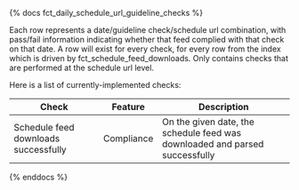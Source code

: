 {% docs fct_daily_schedule_url_guideline_checks %}

Each row represents a date/guideline check/schedule url combination, with pass/fail
information indicating whether that feed complied with that check on that date.
A row will exist for every check, for every row from the index which is driven
by fct_schedule_feed_downloads. Only contains checks that are performed at the schedule url
level.

Here is a list of currently-implemented checks:

| Check | Feature | Description |
| ------------------------------------ |---------|------------ |
|Schedule feed downloads successfully | Compliance | On the given date, the schedule feed was downloaded and parsed successfully |
{% enddocs %}
